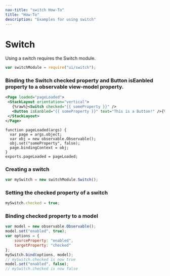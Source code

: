 ```yaml
---
nav-title: "switch How-To"
title: "How-To"
description: "Examples for using switch"
---
```

# Switch
Using a switch requires the Switch module.
``` JavaScript
var switchModule = require("ui/switch");
```
### Binding the Switch checked property and Button isEanbled property to a observable view-model property.
```XML
<Page loaded="pageLoaded">
 <StackLayout orientation="vertical">
   {%raw%}<Switch checked="{{ someProperty }}" />
   <Button isEanbled="{{ someProperty }}" text="This is a Button!" />{%endraw%}
 </StackLayout>
</Page>
```
```JS
function pageLoaded(args) {
  var page = args.object;
  var obj = new observable.Observable();
  obj.set("someProperty", false);
  page.bindingContext = obj;
}
exports.pageLoaded = pageLoaded;
```
### Creating a switch
``` JavaScript
var mySwitch = new switchModule.Switch();
```
### Setting the checked property of a switch
``` JavaScript
mySwitch.checked = true;
```
### Binding checked property to a model
``` JavaScript
var model = new observable.Observable();
model.set("enabled", true);
var options = {
    sourceProperty: "enabled",
    targetProperty: "checked"
};
mySwitch.bind(options, model);
// mySwitch.checked is now true
model.set("enabled", false);
// mySwitch.checked is now false
```

